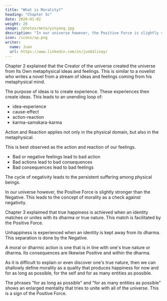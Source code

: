 ```yaml
---
title: "What is Morality?"
heading: "Chapter 5c"
date: 2020-01-02
weight: 20
image: /photos/meta/yinyang.jpg
description: "In our universe however, the Positive Force is slightly stronger than the Negative. This leads to the concept of morality as a check against negativity"
icon: /icons/sp.png
writer:
  name: Juan
  url: https://www.linkedin.com/in/jundalisay/
---
```




Chapter 2 explained that the Creator of the universe created the universe from Its Own metaphysical ideas and feelings. This is similar to a novelist who writes a novel from a stream of ideas and feelings coming from his metaphysical mind. 

The purpose of ideas is to create experience. These experiences then create ideas. This leads to an unending loop of:
- idea-experience
- cause-effect
- action-reaction
- karma-samskara-karma

Action and Reaction applies not only in the physical domain, but also in the metaphysical.  

This is best observed as the action and reaction of our feelings.

- Bad or negative feelings lead to bad action 
- Bad actions lead to bad consequences
- Bad consequences lead to bad feelings

The cycle of negativity leads to the persistent suffering among physical beings. 

In our universe however, the Positive Force is slightly stronger than the Negative. This leads to the concept of morality as a check against negativity. 

Chapter 3 explaimed that true happiness is achieved when an identity matches or unites with its dharma or true nature. This match is facilitated by the Positive Force.  

Unhappiness is experienced when an identity is kept away from its dharma. This separation is done by the Negative.  

A moral or dharmic action is one that is in line with one's true nature or dharma. Its consequences are likewise Positive and within the dharma. 

As it is difficult to explain or even discover one's true nature, then we can shallowly define morality as a quality that produces happiness for now and for as long as possible, for the self and for as many entities as possible.

The phrases "for as long as possible" and "for as many entities as possible" shows an enlarged mentality that tries to unite with all of the universe. This is a sign of the Positive Force. 

  
